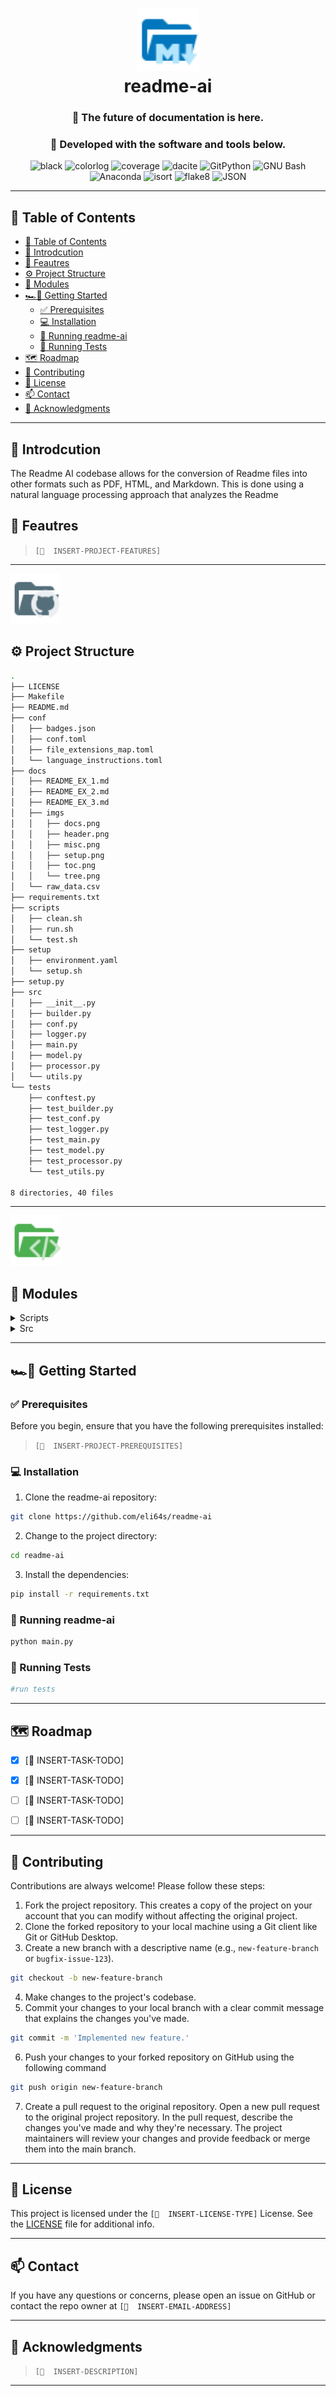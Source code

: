 
<div align="center">
<h1 align="center">
<img src="https://raw.githubusercontent.com/PKief/vscode-material-icon-theme/ec559a9f6bfd399b82bb44393651661b08aaf7ba/icons/folder-markdown-open.svg" width="100" />
<br>
readme-ai
</h1>
<h3 align="center">📍 The future of documentation is here.</h3>
<h3 align="center">🚀 Developed with the software and tools below.</h3>
<p align="center">


<img src="https://img.shields.io/badge/OpenAI-412991.svg?style=for-the-badge&logo=OpenAI&logoColor=white" alt="black" />
<img src="https://img.shields.io/badge/pandas-150458.svg?style=for-the-badge&logo=pandas&logoColor=white" alt="colorlog" />
<img src="https://img.shields.io/badge/Pytest-0A9EDC.svg?style=for-the-badge&logo=Pytest&logoColor=white" alt="coverage" />
<img src="https://img.shields.io/badge/spaCy-09A3D5.svg?style=for-the-badge&logo=spaCy&logoColor=white" alt="dacite" />
<img src="https://img.shields.io/badge/Python-3776AB.svg?style=for-the-badge&logo=Python&logoColor=white" alt="GitPython" />

<img src="https://img.shields.io/badge/GNU%20Bash-4EAA25.svg?style=for-the-badge&logo=GNU-Bash&logoColor=white" alt="GNU Bash" />
<img src="https://img.shields.io/badge/Anaconda-44A833.svg?style=for-the-badge&logo=Anaconda&logoColor=white" alt="Anaconda" />
<img src="https://img.shields.io/badge/ZeroMQ-DF0000.svg?style=for-the-badge&logo=ZeroMQ&logoColor=white" alt="isort" />
<img src="https://img.shields.io/badge/OpenSSL-721412.svg?style=for-the-badge&logo=OpenSSL&logoColor=white" alt="flake8" />
<img src="https://img.shields.io/badge/JSON-000000.svg?style=for-the-badge&logo=JSON&logoColor=white" alt="JSON" />
</p>

</div>


---
## 📍 Table of Contents
- [📍 Table of Contents](#-table-of-contents)
- [👋 Introdcution](#-introdcution)
- [🔮 Feautres](#-feautres)
- [⚙️ Project Structure](#️-project-structure)
- [🧩 Modules](#-modules)
- [🏎💨 Getting Started](#-getting-started)
  - [✅ Prerequisites](#-prerequisites)
  - [💻 Installation](#-installation)
  - [🤖 Running readme-ai](#-running-readme-ai)
  - [🧪 Running Tests](#-running-tests)
- [🗺 Roadmap](#-roadmap)
- [🤝 Contributing](#-contributing)
- [🪪 License](#-license)
- [📫 Contact](#-contact)
- [🙏 Acknowledgments](#-acknowledgments)

---

## 👋 Introdcution

The Readme AI codebase allows for the conversion of Readme files into other formats such as PDF, HTML, and Markdown. This is done using a natural language processing approach that analyzes the Readme

## 🔮 Feautres

> `[📌  INSERT-PROJECT-FEATURES]`

---

<img src="https://raw.githubusercontent.com/PKief/vscode-material-icon-theme/ec559a9f6bfd399b82bb44393651661b08aaf7ba/icons/folder-github-open.svg" width="80" />

## ⚙️ Project Structure

```bash
.
├── LICENSE
├── Makefile
├── README.md
├── conf
│   ├── badges.json
│   ├── conf.toml
│   ├── file_extensions_map.toml
│   └── language_instructions.toml
├── docs
│   ├── README_EX_1.md
│   ├── README_EX_2.md
│   ├── README_EX_3.md
│   ├── imgs
│   │   ├── docs.png
│   │   ├── header.png
│   │   ├── misc.png
│   │   ├── setup.png
│   │   ├── toc.png
│   │   └── tree.png
│   └── raw_data.csv
├── requirements.txt
├── scripts
│   ├── clean.sh
│   ├── run.sh
│   └── test.sh
├── setup
│   ├── environment.yaml
│   └── setup.sh
├── setup.py
├── src
│   ├── __init__.py
│   ├── builder.py
│   ├── conf.py
│   ├── logger.py
│   ├── main.py
│   ├── model.py
│   ├── processor.py
│   └── utils.py
└── tests
    ├── conftest.py
    ├── test_builder.py
    ├── test_conf.py
    ├── test_logger.py
    ├── test_main.py
    ├── test_model.py
    ├── test_processor.py
    └── test_utils.py

8 directories, 40 files
```
---

<img src="https://raw.githubusercontent.com/PKief/vscode-material-icon-theme/ec559a9f6bfd399b82bb44393651661b08aaf7ba/icons/folder-src-open.svg" width="80" />

## 🧩 Modules
<details closed><summary>Scripts</summary>

| File     | Summary                                                                                                                                                                                                         |
|:---------|:----------------------------------------------------------------------------------------------------------------------------------------------------------------------------------------------------------------|
| clean.sh | This bash script is used to clean up Python cache files, remove build artifacts, remove Jupyter notebook checkpoints, and remove pytest cache.                                                                  |
| run.sh   | This Bash script activates a Conda environment and runs a Python script. It begins by setting the "-eo pipefail" flag, which causes the script to exit immediately if any command returns a non-zero exit code. |

</details>

<details closed><summary>Src</summary>

| File         | Summary                                                                                                                                                                                                                                              |
|:-------------|:-----------------------------------------------------------------------------------------------------------------------------------------------------------------------------------------------------------------------------------------------------|
| builder.py   | format. py is a Python file that contains functions to build a markdown file from a configuration object, a list of badges, an introduction string, a name, and a URL.                                                                               |
| conf.py      | This file contains the configuration constants for the project. It contains five dataclasses: OpenAI, GitHub, Markdown, Paths, and AppConfig.                                                                                                        |
| logger.py    | Logger is a class that provides logging functionality with colored output. It is initialized with a name and a logging level (defaults to INFO).                                                                                                     |
| main.py      | This file contains the main function for the README-AI application. It is responsible for loading the configuration file, parsing command line arguments, fetching project dependencies, and generating the README. md file.                         |
| model.py     | This file contains the model class for the OpenAI API. It provides functions for converting code to text, generating readme features, and summarizing text.                                                                                          |
| processor.py | This file contains the source code for the processor module. It contains functions for cloning a GitHub repository, detecting the primary language of the repository, extracting dependencies from the repository, and generating user instructions. |
| utils.py     | This file contains the FileFactory class and several FileHandler subclasses. The FileFactory class is used to create a FileHandler object based on the file type of the file path passed to it.                                                      |

</details>
<hr />

## 🏎💨 Getting Started

### ✅ Prerequisites

Before you begin, ensure that you have the following prerequisites installed:
> `[📌  INSERT-PROJECT-PREREQUISITES]`

### 💻 Installation

1. Clone the readme-ai repository:
```sh
git clone https://github.com/eli64s/readme-ai
```

2. Change to the project directory:
```sh
cd readme-ai
```

3. Install the dependencies:
```sh
pip install -r requirements.txt
```

### 🤖 Running readme-ai

```sh
python main.py
```

### 🧪 Running Tests
```sh
#run tests
```

<hr />

## 🗺 Roadmap

- [X] [📌  INSERT-TASK-TODO]
- [X] [📌  INSERT-TASK-TODO]
- [ ] [📌  INSERT-TASK-TODO]
- [ ] [📌  INSERT-TASK-TODO]


---

## 🤝 Contributing
Contributions are always welcome! Please follow these steps:
1. Fork the project repository. This creates a copy of the project on your account that you can modify without affecting the original project.
2. Clone the forked repository to your local machine using a Git client like Git or GitHub Desktop.
3. Create a new branch with a descriptive name (e.g., `new-feature-branch` or `bugfix-issue-123`).
```sh
git checkout -b new-feature-branch
```
4. Make changes to the project's codebase.
5. Commit your changes to your local branch with a clear commit message that explains the changes you've made.
```sh
git commit -m 'Implemented new feature.'
```
6. Push your changes to your forked repository on GitHub using the following command
```sh
git push origin new-feature-branch
```
7. Create a pull request to the original repository.
Open a new pull request to the original project repository. In the pull request, describe the changes you've made and why they're necessary. 
The project maintainers will review your changes and provide feedback or merge them into the main branch.

---

## 🪪 License

This project is licensed under the `[📌  INSERT-LICENSE-TYPE]` License. See the [LICENSE](https://docs.github.com/en/communities/setting-up-your-project-for-healthy-contributions/adding-a-license-to-a-repository) file for additional info.

---

## 📫 Contact

If you have any questions or concerns, please open an issue on GitHub or contact the repo owner at `[📌  INSERT-EMAIL-ADDRESS]`

---

## 🙏 Acknowledgments
> `[📌  INSERT-DESCRIPTION]`


---

